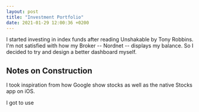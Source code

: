 ```yaml
---
layout: post
title: "Investment Portfolio"
date: 2021-01-29 12:00:36 +0200
---
```


I started investing in index funds after reading Unshakable by Tony Robbins. I'm not satisfied with how my Broker -- Nordnet -- displays my balance. So I decided to try and design a better dashboard myself.


<div id='stock'></div>

<link rel="stylesheet" href="/css/investment-portfolio.css">
<script type='text/javascript'  src='/js/investment-portfolio/stocks.js'></script>
<script type='text/javascript'  src='/js/investment-portfoslio/stocks-plot.js'></script>

## Notes on Construction
I took inspiration from how Google show stocks as well as the native Stocks app on iOS.

I got to use 